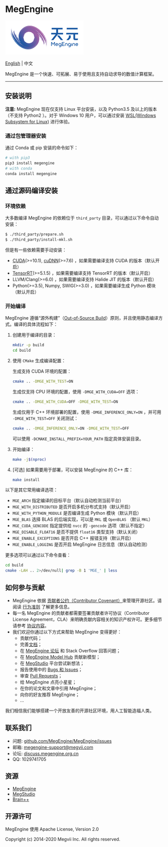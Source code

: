 # MegEngine

![MegEngine Logo](logo.png)

[English](README.md) | 中文

MegEngine 是一个快速、可拓展、易于使用且支持自动求导的数值计算框架。

------


## 安装说明

**注意:** MegEngine 现在仅支持 Linux 平台安装，以及 Python3.5 及以上的版本（不支持 Python2 ）。对于 Windows 10 用户，可以通过安装 [WSL(Windows Subsystem for Linux)](https://docs.microsoft.com/en-us/windows/wsl) 进行体验。

### 通过包管理器安装

通过 Conda 或 pip 安装的命令如下：

```bash
# with pip3
pip3 install megengine
# with conda
conda install megengine
```

## 通过源码编译安装

### 环境依赖

大多数编译 MegEngine 的依赖位于 `third_party` 目录，可以通过以下命令自动安装：

```bash
$ ./third_party/prepare.sh
$ ./third_party/install-mkl.sh
```

但是有一些依赖需要手动安装：

* [CUDA](https://developer.nvidia.com/cuda-toolkit-archive)(>=10.1), [cuDNN](https://developer.nvidia.com/cudnn)(>=7.6) ，如果需要编译支持 CUDA 的版本（默认开启）
* [TensorRT](https://docs.nvidia.com/deeplearning/sdk/tensorrt-archived/index.html)(>=5.1.5) ，如果需要编译支持 TensorRT 的版本（默认开启）
* LLVM/Clang(>=6.0) ，如果需要编译支持 Halide JIT 的版本（默认开启）
* Python(>=3.5), Numpy, SWIG(>=3.0) ，如果需要编译生成 Python 模块（默认开启）

### 开始编译

MegEngine 遵循“源外构建”（[Out-of-Source Build](https://zh.m.wikibooks.org/zh-hans/CMake_%E5%85%A5%E9%96%80/Out-of-source_Build)）原则，并且使用静态编译方式。编译的具体流程如下：

1. 创建用于编译的目录：
    ```bash
    mkdir -p build
    cd build
    ```

2. 使用 `CMake` 生成编译配置：

    生成支持 CUDA 环境的配置：
    ```bash
    cmake .. -DMGE_WITH_TEST=ON
    ```

    生成仅支持 CPU 环境的配置，使用 `-DMGE_WITH_CUDA=OFF` 选项：
    ```bash
    cmake .. -DMGE_WITH_CUDA=OFF -DMGE_WITH_TEST=ON
    ```

    生成仅用于 C++ 环境部署的配置，使用 `-DMGE_INFERENCE_ONLY=ON` ，并可用 `-DMGE_WITH_TEST=OFF` 关闭测试：
    ```bash
    cmake .. -DMGE_INFERENCE_ONLY=ON -DMGE_WITH_TEST=OFF
    ```

    可以使用 `-DCMAKE_INSTALL_PREFIX=YOUR_PATH` 指定具体安装目录。

3. 开始编译：

    ```bash
    make -j$(nproc)
    ```

4. [可选] 如果需要用于部署，可以安装 MegEngine 的 C++ 库：

    ```bash
    make install
    ```

以下是其它常用编译选项：

* `MGE_ARCH` 指定编译的目标平台（默认自动检测当前平台）
* `MGE_WITH_DISTRIBUTED` 是否开启多机分布式支持（默认开启）
* `MGE_WITH_PYTHON_MODULE` 是否编译生成 Python 模块（默认开启）
* `MGE_BLAS` 选择 BLAS 的后端实现，可以是 `MKL` 或 `OpenBLAS` （默认 `MKL`）
* `MGE_CUDA_GENCODE` 指定提供给 `nvcc` 的 `-gencode` 选项（默认不指定）
* `MGE_DISABLE_FLOAT16` 是否不提供 `float16` 类型支持（默认关闭）
* `MGE_ENABLE_EXCEPTIONS` 是否开启 C++ 报错支持（默认开启）
* `MGE_ENABLE_LOGGING` 是否开启 MegEngine 日志信息（默认自动检测）

更多选项可以通过以下命令查看：

```bash
cd build
cmake -LAH .. 2>/dev/null| grep -B 1 'MGE_' | less
```

## 如何参与贡献

* MegEngine 依据 [贡献者公约（Contributor Covenant）](https://contributor-covenant.org)来管理开源社区。请阅读 [行为准则](CODE_OF_CONDUCT.md) 了解更多信息。
* 每一名 MegEngine 的贡献者都需要签署贡献者许可协议（Contributor License Agreement，CLA）来明确贡献内容相关的知识产权许可。更多细节请参考 [协议内容](CONTRIBUTOR_LICENSE_AGREEMENT.md)。
* 我们欢迎你通过以下方式来帮助 MegEngine 变得更好：
    * 贡献代码；
    * 完善[文档](https://github.com/MegEngine/Docs)；
    * 在 [MegEngine 论坛](https://discuss.megengine.org.cn) 和 Stack Overflow 回答问题；
    * 在 [MegEngine Model Hub](https://github.com/megengine/hub) 贡献新模型；
    * 在 [MegStudio](https://studio.brainpp.com) 平台尝试新想法；
    * 报告使用中的 [Bugs 和 Issues](https://github.com/MegEngine/MegEngine/issues)；
    * 审查 [Pull Requests](https://github.com/MegEngine/MegEngine/pulls)；
    * 给 MegEngine 点亮小星星；
    * 在你的论文和文章中引用 MegEngine；
    * 向你的好友推荐 MegEngine；
    * ...

我们相信我们能够搭建一个开放友善的开源社区环境，用人工智能造福人类。

## 联系我们

* 问题: [github.com/MegEngine/MegEngine/issues](https://github.com/MegEngine/MegEngine/issues)
* 邮箱: [megengine-support@megvii.com](mailto:megengine-support@megvii.com)
* 论坛: [discuss.megengine.org.cn](https://discuss.megengine.org.cn)
* QQ: 1029741705

## 资源

- [MegEngine](https://megengine.org.cn)
- [MegStudio](https://studio.brainpp.com)
- [Brain++](https://brainpp.megvii.com)

## 开源许可

MegEngine 使用 Apache License, Version 2.0

Copyright (c) 2014-2020 Megvii Inc. All rights reserved.
